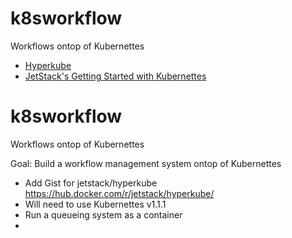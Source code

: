 # k8sworkflow
Workflows ontop of Kubernettes

- [Hyperkube](https://hub.docker.com/r/jetstack/hyperkube/)
- [JetStack's Getting Started with Kubernettes](https://github.com/jetstack/getting-started-kubernetes)

# k8sworkflow
Workflows ontop of Kubernettes

Goal: Build a workflow management system ontop of Kubernettes

* Add Gist for jetstack/hyperkube https://hub.docker.com/r/jetstack/hyperkube/
* Will need to use Kubernettes v1.1.1
* Run a queueing system as a container
* 
